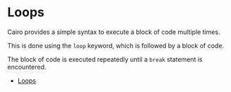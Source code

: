 # Loops

Cairo provides a simple syntax to execute a block of code multiple times.

This is done using the `loop` keyword,
which is followed by a block of code.

The block of code is executed repeatedly until a `break` statement is encountered.

- [Loops](https://cairo-book.github.io/ch02-05-control-flow.html#repetition-with-loops)
